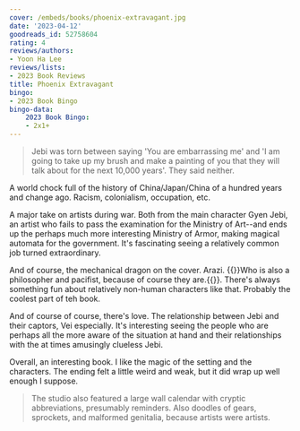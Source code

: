 ```yaml
---
cover: /embeds/books/phoenix-extravagant.jpg
date: '2023-04-12'
goodreads_id: 52758604
rating: 4
reviews/authors:
- Yoon Ha Lee
reviews/lists:
- 2023 Book Reviews
title: Phoenix Extravagant
bingo:
- 2023 Book Bingo
bingo-data:
    2023 Book Bingo: 
    - 2x1+
---
```

> Jebi was torn between saying 'You are embarrassing me' and 'I am going to take up my brush and make a painting of you that they will talk about for the next 10,000 years'. They said neither.

A world chock full of the history of China/Japan/China of a hundred years and change ago. Racism, colonialism, occupation, etc. 

A major take on artists during war. Both from the main character Gyen Jebi, an artist who fails to pass the examination for the Ministry of Art--and ends up the perhaps much more interesting Ministry of Armor, making magical automata for the government. It's fascinating seeing a relatively common job turned extraordinary. 

And of course, the mechanical dragon on the cover. Arazi. {{<spoiler>}}Who is also a philosopher and pacifist, because of course they are.{{</spoiler>}}. There's always something fun about relatively non-human characters like that. Probably the coolest part of teh book. 

And of course of course, there's love. The relationship between Jebi and their captors, Vei especially. It's interesting seeing the people who are perhaps all the more aware of the situation at hand and their relationships with the at times amusingly clueless Jebi. 

Overall, an interesting book. I like the magic of the setting and the characters. The ending felt a little weird and weak, but it did wrap up well enough I suppose. 

> The studio also featured a large wall calendar with cryptic abbreviations, presumably reminders. Also doodles of gears, sprockets, and malformed genitalia, because artists were artists.

<!--more-->